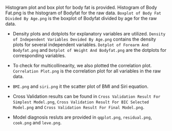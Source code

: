  Histogram plot and box plot for body fat is provided. Histogram of Body Fat.png is the histogram of Bodyfat for the raw data. `Boxplot of Body Fat Divided By Age.png` is the boxplot of Bodyfat divided by age for the raw data.

- Density plots and dotplots for explanatory variables are utilized. `Density of Independent Variables Devided By Age.png` contains the density plots for several independent variables. `Dotplot of Forearm And Bodyfat.png` and `Dotplot of Weight And Bodyfat.png` are the dotplots for corresponding variables.

- To check for multicollinearity, we also plotted the correlation plot. `Correlation Plot.png` is the correlation plot for all variables in the raw data.

- `BMI.png` and `siri.png` it the scatter plot of BMI and Siri equation.

- Cross Validation results can be found in `Cross Validation Result For Simplest Model.png`, `Cross Validation Result For BIC Selected Model.png` and `Cross Validation Result For Final Model.png`.

- Model diagnosis resluts are provided in `qqplot.png`, `residual.png`, `cook.png` and `leve.png`.
